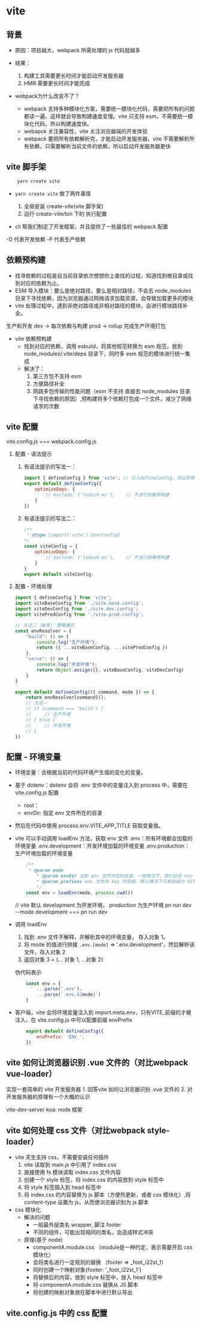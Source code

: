 # vite

## 背景

- 原因：项目越大，webpack 所需处理的 js 代码就越多
- 结果：
    1. 构建工具需要更长时间才能启动开发服务器
    2. HMR 需要更长时间才能完成

- webpack为什么改变不了？
    - webpack 支持多种模块化方案，需要统一模块化代码，需要把所有的问题都读一遍，这样就会导致构建速度变慢。vite 只支持 esm，不需要统一模块化代码，所以构建速度快。
    - webapck 关注兼容性，vite 关注浏览器端的开发体验
    - webpack 要把所有依赖解析完，才能启动开发服务器，vite 不需要解析所有依赖，只需要解析当前文件的依赖，所以启动开发服务器更快

## vite 脚手架

```zsh
    yarn create vite
```

- `yarn create vite` 做了两件事情
    1. 全局安装 create-vite(vite 脚手架)
    2. 运行 create-vite/bin 下的 执行配置

- cli 帮我们制定了开发框架，并且提供了一些最佳的 webpack 配置

-D 代表开发依赖
-P 代表生产依赖

## 依赖预构建

- 找寻依赖的过程是自当前目录依次想想你上查找的过程，知道找到根目录或找到对应的依赖为止。
- ESM 导入模块：要么是绝对路径，要么是相对路径，不会去 node_modules 目录下寻找依赖，因为浏览器通过网络请求加载资源，会导致加载更多的模块
- vite 处理过程中，遇到非绝对路径或非相对路径的模块，会进行模块路径补全。

生产和开发
dev -> 每次依赖与构建
prod -> rollup 完成生产环境打包

- vite 依赖预构建
    - 找到对应的依赖，调用 esbuild，将其他规范转换为 esm 规范，放到 node_modules/.vite/deps 目录下，同时多 esm 规范的模块进行统一集成
    - 解决了：
        1. 第三方包不支持 esm
        2. 方便路径补全
        3. 网路多包传输的性能问题（esm 不支持 直接去 node_modules 目录下寻找依赖的原因）,预构建将多个依赖打包成一个文件，减少了网络请求的次数

## vite 配置

vite.config.js === webpack.config.js

1. 配置 - 语法提示
    1. 有语法提示的写法一：

        ```js
        import { defineConfig } from 'vite'; // 引入defineConfig，可以获得语法提示（基于 TS）
        export default defineConfig({
            optimizeDeps: {
                // exclude: ['lodash-es'],    // 不进行依赖预构建
            }
        })

        ```

    2. 有语法提示的写法二：

        ```js
        /**
         * @type {import('vite').UserConfig}
        */
        const viteConfig = {
            optimizeDeps: {
                // exclude: ['lodash-es'],    // 不进行依赖预构建
            }
        }
        export default viteConfig;
        ```

2. 配置 - 环境处理

    ```js
    import { defineConfig } from 'vite';
    import viteBaseConfig from './vite.base.config';
    import viteDevConfig from './vite.dev.config';
    import viteProdConfig from './vite.prod.config';

    // 方法二（推荐）：策略模式
    const envResolver = {
        "build": () => {
            console.log("生产环境");
            return ({ ...viteBaseConfig, ...viteProdConfig })
        },
        "serve": () => {
            console.log("开发环境");
            return Object.assign({}, viteBaseConfig, viteDevConfig)
        }
    }

    export default defineConfig(({ command, mode }) => {
        return envResolver[command]();
        // 方法一
        // if (command === 'build') {
        //     // 生产环境
        // } else {
        //     // 开发环境
        // }
    })

    ```

## 配置 - 环境变量

- 环境变量：会根据当前的代码环境产生值的变化的变量。
- 基于 dotenv：dotenv 会将 .env 文件中的变量注入到 process 中，需要在 vite.config.js 配置
    - root：
    - envDir: 指定 env 文件所在的目录
- 然后在代码中使用 process.env.VITE_APP_TITLE 获取变量值。

- vite 可以手动调用 loadEnv 方法，获取 env 文件
    .env：所有环境都会加载的环境变量
    .env.development：开发环境加载的环境变量
    .env.production：生产环境加载的环境变量

    ```js
        /**
         * @param mode
            * @param envDir 当前 env 文件所在的目录，一般情况下，我们会将 env 文件放在项目根目录下，所有这里可以直接使用 process.cwd() 获取当前 node 进程的工作目录
            * @param prefixes env 文件内 key 的前缀，默认情况下只有前缀为 VITE_ 会被加载
            */
        const env = loadEnv(mode, process.cwd())
    ```

    // vite 默认 development 为开发环境， production 为生产环境
    pn run dev --mode development === pn run dev

- 调用 loadEnv

    1. 找到 .env 文件不解释，并解析其中的环境变量， 存入对象 1。
    2. 将 mode 的值进行拼接 `.env.[mode]` => '.env.development'，然后解析该文件，存入对象 2
    3. 返回对象 3 = {... 对象 1, ...对象 2}

    伪代码表示

    ```js
        const env = {
            ...parse('.env'),
            ...parse(`.env.${mode}`)
        }
    ```

- 客户端，vite 会将环境变量注入到 import.meta.env，只有VITE_前缀的才被注入，在 vite.config.js 中可以配置前缀 envPrefix

    ```js
        export default defineConfig({
            envPrefix: 'ENV_',
        })
    ```

## vite 如何让浏览器识别 .vue 文件的（对比webpack  vue-loader）

实现一套简单的 vite 开发服务器
    1. 回答vite 如何让浏览器识别 .vue 文件的
    2. 对开发服务器的原理有一个大概的认识

vite-dev-server
koa: node 框架

## vite 如何处理 css 文件（对比webpack style-loader）

- vite 天生支持 css，不需要安装任何插件
    1. vite 读取到 main.js 中引用了 index.css
    2. 直接使用 fs 模块读取 index.css 文件内容
    3. 创建一个 style 标签，将 index.css 的内容放到 style 标签中
    4. 将 style 标签插入到 head 标签中
    5. 将 index.css 的内容替换为 js 脚本（方便热更新，或者 css 模块化）,将 content-type 设置为 js，从而使浏览器识别为 js 脚本
- css 模块化
    - 解决的问题
        - 一般最外层类名 wrapper, 脚注 footer
        - 不同的组件，可能出现相同的类名，会造成样式冲突
    - 原理(基于 node)
        - componentA.module.css （module是一种约定，表示需要开启 css 模块化）
        - 会将类名进行一定规则的替换 （footer => _foot_i22st_1）
        - 同时创建一个映射对象{footer: '_foot_i22st_1'}
        - 将替换后的内容，放到 style 标签中，放入 head 标签中
        - 将 componentA.module.css 替换从 JS 脚本
        - 将创建的映射对象放在脚本中进行默认导出

## vite.config.js 中的 css 配置

